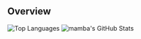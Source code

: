 ## Overview
![Top Languages](https://github-readme-stats.vercel.app/api/top-langs/?username=jmomanyi&layout=compact&hide=html,css,javascript)
![mamba's GitHub Stats](https://github-readme-stats.vercel.app/api?username=jmomanyi&show_icons=true&theme=radical&exclude_repo=contributed&hide=contribs)
